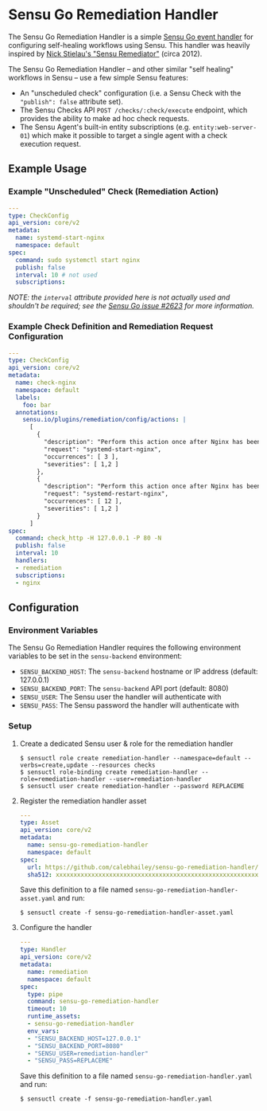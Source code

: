 # Sensu Go Remediation Handler

The Sensu Go Remediation Handler is a simple [Sensu Go event handler][handler]
for configuring self-healing workflows using Sensu. This handler was heavily
inspired by [Nick Stielau's "Sensu Remediator"][remediator] (circa 2012).

The Sensu Go Remediation Handler &ndash; and other similar "self healing"
workflows in Sensu &ndash; use a few simple Sensu features:

- An "unscheduled check" configuration (i.e. a Sensu Check with the `"publish":
  false` attribute set).
- The Sensu Checks API `POST /checks/:check/execute` endpoint, which provides
  the ability to make ad hoc check requests.
- The Sensu Agent's built-in entity subscriptions (e.g. `entity:web-server-01`)
  which make it possible to target a single agent with a check execution
  request.  

[handler]: https://docs.sensu.io/sensu-go/latest/reference/handlers/
[remediator]: https://github.com/sensu-plugins/sensu-plugins-sensu/blob/master/bin/handler-sensu.rb

## Example Usage

### Example "Unscheduled" Check (Remediation Action)

```yaml
---
type: CheckConfig
api_version: core/v2
metadata:
  name: systemd-start-nginx
  namespace: default
spec:
  command: sudo systemctl start nginx
  publish: false
  interval: 10 # not used
  subscriptions:
```

_NOTE: the `interval` attribute provided here is not actually used and shouldn't
be required; see the [Sensu Go issue #2623][2623] for more information._

[2623]: https://github.com/sensu/sensu-go/issues/2623

### Example Check Definition and Remediation Request Configuration

```yaml
---
type: CheckConfig
api_version: core/v2
metadata:
  name: check-nginx
  namespace: default
  labels:
    foo: bar
  annotations:
    sensu.io/plugins/remediation/config/actions: |
      [
        {
          "description": "Perform this action once after Nginx has been down for 30 seconds.",
          "request": "systemd-start-nginx",
          "occurrences": [ 3 ],
          "severities": [ 1,2 ]
        },
        {
          "description": "Perform this action once after Nginx has been down for 120 seconds.",
          "request": "systemd-restart-nginx",
          "occurrences": [ 12 ],
          "severities": [ 1,2 ]
        }
      ]
spec:
  command: check_http -H 127.0.0.1 -P 80 -N
  publish: false
  interval: 10
  handlers:
  - remediation
  subscriptions:
  - nginx
```

## Configuration

### Environment Variables

The Sensu Go Remediation Handler requires the following environment variables to
be set in the `sensu-backend` environment:

- `SENSU_BACKEND_HOST`: The `sensu-backend` hostname or IP address (default: 127.0.0.1)
- `SENSU_BACKEND_PORT`: The `sensu-backend` API port (default: 8080)
- `SENSU_USER`: The Sensu user the handler will authenticate with
- `SENSU_PASS`: The Sensu password the handler will authenticate with  

### Setup

1. Create a dedicated Sensu user & role for the remediation handler

   ```
   $ sensuctl role create remediation-handler --namespace=default --verbs=create,update --resources checks
   $ sensuctl role-binding create remediation-handler --role=remediation-handler --user=remediation-handler
   $ sensuctl user create remediation-handler --password REPLACEME
   ```

2. Register the remediation handler asset

   ```yaml
   ---
   type: Asset
   api_version: core/v2
   metadata:
     name: sensu-go-remediation-handler
     namespace: default
   spec:
     url: https://github.com/calebhailey/sensu-go-remediation-handler/...
     sha512: xxxxxxxxxxxxxxxxxxxxxxxxxxxxxxxxxxxxxxxxxxxxxxxxxxxxxxxxxxxxxxxxxxxxxx
   ```

   Save this definition to a file named `sensu-go-remediation-handler-asset.yaml`
   and run:

   ```
   $ sensuctl create -f sensu-go-remediation-handler-asset.yaml
   ```

3. Configure the handler

   ```yaml
   ---
   type: Handler
   api_version: core/v2
   metadata:
     name: remediation
     namespace: default
   spec:
     type: pipe
     command: sensu-go-remediation-handler
     timeout: 10
     runtime_assets:
     - sensu-go-remediation-handler
     env_vars:
     - "SENSU_BACKEND_HOST=127.0.0.1"
     - "SENSU_BACKEND_PORT=8080"
     - "SENSU_USER=remediation-handler"
     - "SENSU_PASS=REPLACEME"
   ```

   Save this definition to a file named `sensu-go-remediation-handler.yaml` and
   run:

   ```
   $ sensuctl create -f sensu-go-remediation-handler.yaml
   ```
